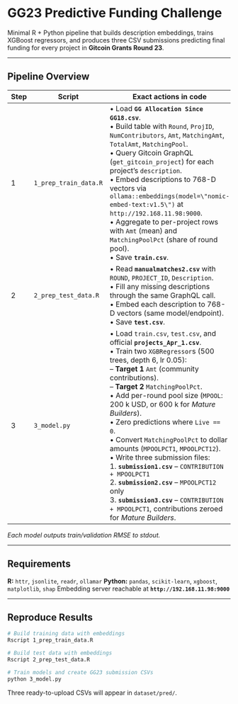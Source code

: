 # GG23 Predictive Funding Challenge

Minimal R + Python pipeline that builds description embeddings, trains XGBoost regressors, and produces three CSV submissions predicting final funding for every project in **Gitcoin Grants Round 23**.

---

## Pipeline Overview

| Step | Script                | Exact actions in code                                                                                                                                                                                                                                                                                                                                                                                                                                                                                                                                                                                                                                                                              |
| ---- | --------------------- | -------------------------------------------------------------------------------------------------------------------------------------------------------------------------------------------------------------------------------------------------------------------------------------------------------------------------------------------------------------------------------------------------------------------------------------------------------------------------------------------------------------------------------------------------------------------------------------------------------------------------------------------------------------------------------------------------- |
| 1    | `1_prep_train_data.R` | • Load **`GG Allocation Since GG18.csv`**.<br>• Build table with `Round`, `ProjID`, `NumContributors`, `Amt`, `MatchingAmt`, `TotalAmt`, `MatchingPool`.<br>• Query Gitcoin GraphQL (`get_gitcoin_project`) for each project’s `description`.<br>• Embed descriptions to 768-D vectors via `ollama::embeddings(model=\"nomic-embed-text:v1.5\")` at `http://192.168.11.98:9000`.<br>• Aggregate to per-project rows with `Amt` (mean) and `MatchingPoolPct` (share of round pool).<br>• Save **`train.csv`**.                                                                                                                                                                                      |
| 2    | `2_prep_test_data.R`  | • Read **`manualmatches2.csv`** with `ROUND`, `PROJECT_ID`, `Description`.<br>• Fill any missing descriptions through the same GraphQL call.<br>• Embed each description to 768-D vectors (same model/endpoint).<br>• Save **`test.csv`**.                                                                                                                                                                                                                                                                                                                                                                                                                                                         |
| 3    | `3_model.py`          | • Load `train.csv`, `test.csv`, and official **`projects_Apr_1.csv`**.<br>• Train two `XGBRegressor`s (500 trees, depth 6, lr 0.05):<br>  – **Target 1** `Amt` (community contributions).<br>  – **Target 2** `MatchingPoolPct`.<br>• Add per-round pool size (`MPOOL`: 200 k USD, or 600 k for *Mature Builders*).<br>• Zero predictions where `Live == 0`.<br>• Convert `MatchingPoolPct` to dollar amounts (`MPOOLPCT1`, `MPOOLPCT12`).<br>• Write three submission files:<br>  1. **`submission1.csv`** – `CONTRIBUTION + MPOOLPCT1`<br>  2. **`submission2.csv`** – `MPOOLPCT12` only<br>  3. **`submission3.csv`** – `CONTRIBUTION + MPOOLPCT1`, contributions zeroed for *Mature Builders*. |

*Each model outputs train/validation RMSE to stdout.*

---

## Requirements

**R:** `httr`, `jsonlite`, `readr`, `ollamar`
**Python:** `pandas`, `scikit-learn`, `xgboost`, `matplotlib`, `shap`
Embedding server reachable at **`http://192.168.11.98:9000`**

---

## Reproduce Results

```bash
# Build training data with embeddings
Rscript 1_prep_train_data.R

# Build test data with embeddings
Rscript 2_prep_test_data.R

# Train models and create GG23 submission CSVs
python 3_model.py
```

Three ready-to-upload CSVs will appear in `dataset/pred/`.
